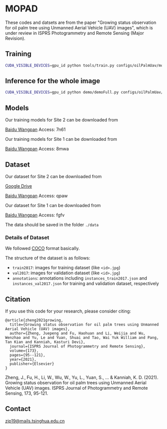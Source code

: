 # MOPAD

These codes and datsets are from the paper "Growing status observation for oil palm tree using Unmanned Aerial Vehicle (UAV) images", which is under review in ISPRS Photogrammetry and Remote Sensing (Major Revision).

## Training

```bash
CUDA_VISIBLE_DEVICES=gpu_id python tools/train.py configs/oilPalmUav/mopad.py
```


## Inference for the whole image

```bash
CUDA_VISIBLE_DEVICES=gpu_id python demo/demoFull.py configs/oilPalmUav/mopad.py work_dirs/mopad/latest.pth mopad-det.txt test_images
```

## Models

Our training models for Site 2 can be downloaded from

[Baidu Wangpan](https://pan.baidu.com/s/1Vj-Se2LUi8839_JjYIh2tQ) Access: 7n61

Our training models for Site 1 can be downloaded from

[Baidu Wangpan](https://pan.baidu.com/s/1asWfKmzViQKDRRZ0BPBOXw) Access: 8mwa


## Dataset
Our dataset for Site 2 can be downloaded from

[Google Drive](https://drive.google.com/drive/folders/17I8HVrGo812vpMdD2EKrkdw_61NVrUfb?usp=sharing)

[Baidu Wangpan](https://pan.baidu.com/s/1JStM5aYCjtZho249PuJ_WQ)  Access: qpaw

Our dataset for Site 1 can be downloaded from

[Baidu Wangpan](https://pan.baidu.com/s/1Eyk1fldzNehEOcd6E9UEsw) Access: fgfv

The data should be saved in the folder `./data`


### Details of Dataset
We followed [COCO](https://cocodataset.org/) format basically.

The structure of the dataset is as follows:
- `train2017`: images for training dataset (like `<id>.jpg`)
- `val2017`: images for validation dataset (like `<id>.jpg`)
- `annotations`: annotations including `instances_train2017.json` and `instances_val2017.json` for training and validation dataset, respectively


## Citation

If you use this code for your research, please consider citing:

```
@article{zheng2021growing,
  title={Growing status observation for oil palm trees using Unmanned Aerial Vehicle (UAV) images},
  author={Zheng, Juepeng and Fu, Haohuan and Li, Weijia and Wu, Wenzhao and Yu, Le and Yuan, Shuai and Tao, Wai Yuk William and Pang, Tan Kian and Kanniah, Kasturi Devi},
  journal={ISPRS Journal of Photogrammetry and Remote Sensing},
  volume={173},
  pages={95--121},
  year={2021},
  publisher={Elsevier}
}
```

Zheng, J., Fu, H., Li, W., Wu, W., Yu, L., Yuan, S., ... & Kanniah, K. D. (2021). Growing status observation for oil palm trees using Unmanned Aerial Vehicle (UAV) images. ISPRS Journal of Photogrammetry and Remote Sensing, 173, 95-121.

## Contact

zjp19@mails.tsinghua.edu.cn

